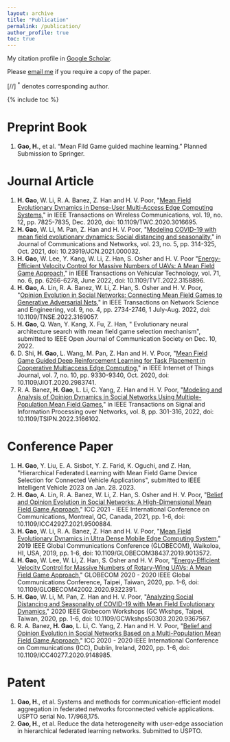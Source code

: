 ```yaml
---
layout: archive
title: "Publication"
permalink: /publication/
author_profile: true
toc: true
---
```

My citation profile in [Google Scholar](https://scholar.google.com/citations?user=Y-CY9j0AAAAJ&hl=zh-CN).

Please [email me](mailto:gaohaook@gmail.com) if you require a copy of the paper.

[//] <sup>*</sup> denotes corresponding author.

{% include toc %}

# Preprint Book
1. **Gao, H.**, et al. “Mean Fild Game guided machine learning.” Planned Submission to Springer.

# Journal Article
1. **H. Gao**, W. Li, R. A. Banez, Z. Han and H. V. Poor, "[Mean Field Evolutionary Dynamics in Dense-User Multi-Access Edge Computing Systems](https://ieeexplore-ieee-org.ezproxy.lib.uh.edu/document/9173761)," in IEEE Transactions on Wireless Communications, vol. 19, no. 12, pp. 7825-7835, Dec. 2020, doi: 10.1109/TWC.2020.3016695.
2. **H. Gao**, W. Li, M. Pan, Z. Han and H. V. Poor, "[Modeling COVID-19 with mean field evolutionary dynamics: Social distancing and seasonality](https://ieeexplore-ieee-org.ezproxy.lib.uh.edu/document/9623656)," in Journal of Communications and Networks, vol. 23, no. 5, pp. 314-325, Oct. 2021, doi: 10.23919/JCN.2021.000032.
3. **H. Gao**, W. Lee, Y. Kang, W. Li, Z. Han, S. Osher and H. V. Poor "[Energy-Efficient Velocity Control for Massive Numbers of UAVs: A Mean Field Game Approach](https://ieeexplore-ieee-org.ezproxy.lib.uh.edu/document/9735297)," in IEEE Transactions on Vehicular Technology, vol. 71, no. 6, pp. 6266-6278, June 2022, doi: 10.1109/TVT.2022.3158896.
4. **H. Gao**, A. Lin, R. A. Banez, W. Li, Z. Han, S. Osher and H. V. Poor, "[Opinion Evolution in Social Networks: Connecting Mean Field Games to Generative Adversarial Nets](https://ieeexplore-ieee-org.ezproxy.lib.uh.edu/document/9762023)," in IEEE Transactions on Network Science and Engineering, vol. 9, no. 4, pp. 2734-2746, 1 July-Aug. 2022, doi: 10.1109/TNSE.2022.3169057.
5. **H. Gao**, Q. Wan, Y. Kang, X. Fu, Z. Han, " Evolutionary neural architecture search with mean field game selection mechanism", submitted to IEEE Open Journal of Communication Society on Dec. 10, 2022.
6. D. Shi, **H. Gao**, L. Wang, M. Pan, Z. Han and H. V. Poor, "[Mean Field Game Guided Deep Reinforcement Learning for Task Placement in Cooperative Multiaccess Edge Computing](https://ieeexplore-ieee-org.ezproxy.lib.uh.edu/document/9049116)," in IEEE Internet of Things Journal, vol. 7, no. 10, pp. 9330-9340, Oct. 2020, doi: 10.1109/JIOT.2020.2983741.
7. R. A. Banez, **H. Gao**, L. Li, C. Yang, Z. Han and H. V. Poor, "[Modeling and Analysis of Opinion Dynamics in Social Networks Using Multiple-Population Mean Field Games](https://ieeexplore-ieee-org.ezproxy.lib.uh.edu/document/9754253)," in IEEE Transactions on Signal and Information Processing over Networks, vol. 8, pp. 301-316, 2022, doi: 10.1109/TSIPN.2022.3166102.


# Conference Paper
1. **H. Gao**, Y. Liu, E. A. Sisbot, Y. Z. Farid, K. Oguchi, and Z. Han, "Hierarchical Federated Learning with Mean Field Game Device Selection for Connected Vehicle Applications", submitted to IEEE Intelligent Vehicle 2023 on Jan. 28. 2023.  
2. **H. Gao**, A. Lin, R. A. Banez, W. Li, Z. Han, S. Osher and H. V. Poor, "[Belief and Opinion Evolution in Social Networks: A High-Dimensional Mean Field Game Approach](https://ieeexplore-ieee-org.ezproxy.lib.uh.edu/document/9500884)," ICC 2021 - IEEE International Conference on Communications, Montreal, QC, Canada, 2021, pp. 1-6, doi: 10.1109/ICC42927.2021.9500884.
3. **H. Gao**, W. Li, R. A. Banez, Z. Han and H. V. Poor, "[Mean Field Evolutionary Dynamics in Ultra Dense Mobile Edge Computing System](https://ieeexplore-ieee-org.ezproxy.lib.uh.edu/document/9013572)," 2019 IEEE Global Communications Conference (GLOBECOM), Waikoloa, HI, USA, 2019, pp. 1-6, doi: 10.1109/GLOBECOM38437.2019.9013572.
4. **H. Gao**, W. Lee, W. Li, Z. Han, S. Osher and H. V. Poor, "[Energy-Efficient Velocity Control for Massive Numbers of Rotary-Wing UAVs: A Mean Field Game Approach](https://ieeexplore-ieee-org.ezproxy.lib.uh.edu/document/9322391)," GLOBECOM 2020 - 2020 IEEE Global Communications Conference, Taipei, Taiwan, 2020, pp. 1-6, doi: 10.1109/GLOBECOM42002.2020.9322391.
5. **H. Gao**, W. Li, M. Pan, Z. Han and H. V. Poor, "[Analyzing Social Distancing and Seasonality of COVID-19 with Mean Field Evolutionary Dynamics](https://ieeexplore-ieee-org.ezproxy.lib.uh.edu/document/9367567)," 2020 IEEE Globecom Workshops (GC Wkshps, Taipei, Taiwan, 2020, pp. 1-6, doi: 10.1109/GCWkshps50303.2020.9367567.
6. R. A. Banez, **H. Gao**, L. Li, C. Yang, Z. Han and H. V. Poor, "[Belief and Opinion Evolution in Social Networks Based on a Multi-Population Mean Field Game Approach](https://ieeexplore-ieee-org.ezproxy.lib.uh.edu/document/9500884)," ICC 2020 - 2020 IEEE International Conference on Communications (ICC), Dublin, Ireland, 2020, pp. 1-6, doi: 10.1109/ICC40277.2020.9148985.

# Patent
1. **Gao, H**., et al. Systems and methods for communication-efficient model aggregation in federated networks forconnected vehicle applications. USPTO serial No. 17/968,175.
2. **Gao, H**., et al. Reduce the data heterogeneity with user-edge association in hierarchical federated learning networks. Submitted to USPTO.
